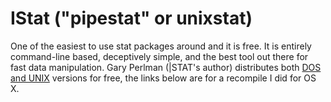 # IStat ("pipestat" or unixstat)
One of the easiest to use stat packages around and it is free. It is entirely command-line based, deceptively simple, and the best tool out there for fast data manipulation. Gary Perlman (|STAT's author) distributes both [DOS and UNIX](http://oldwww.acm.org/perlman/stat/index.html) versions for free, the links below are for a recompile I did for OS X. 
